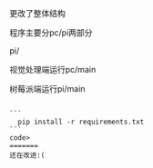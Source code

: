 <p>更改了整体结构</p>
<p>程序主要分pc/pi两部分</p>pi/
<p>视觉处理端运行pc/main</p>
<p>树莓派端运行pi/main</p>
<code>
```
  pip install -r requirements.txt
```
code>
=======
还在改进:(

